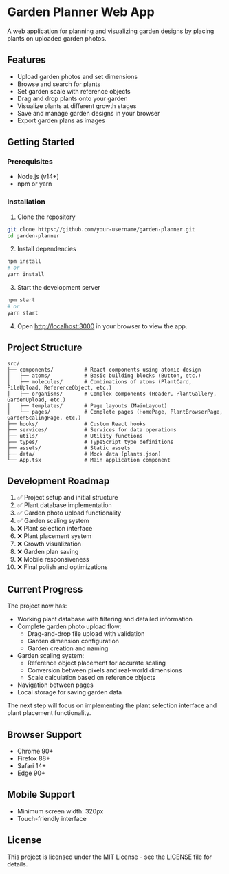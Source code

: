 # Garden Planner Web App

A web application for planning and visualizing garden designs by placing plants on uploaded garden photos.

## Features

- Upload garden photos and set dimensions
- Browse and search for plants
- Set garden scale with reference objects
- Drag and drop plants onto your garden
- Visualize plants at different growth stages
- Save and manage garden designs in your browser
- Export garden plans as images

## Getting Started

### Prerequisites

- Node.js (v14+)
- npm or yarn

### Installation

1. Clone the repository
```bash
git clone https://github.com/your-username/garden-planner.git
cd garden-planner
```

2. Install dependencies
```bash
npm install
# or
yarn install
```

3. Start the development server
```bash
npm start
# or
yarn start
```

4. Open [http://localhost:3000](http://localhost:3000) in your browser to view the app.

## Project Structure

```
src/
├── components/          # React components using atomic design
│   ├── atoms/           # Basic building blocks (Button, etc.)
│   ├── molecules/       # Combinations of atoms (PlantCard, FileUpload, ReferenceObject, etc.)
│   ├── organisms/       # Complex components (Header, PlantGallery, GardenUpload, etc.)
│   ├── templates/       # Page layouts (MainLayout)
│   └── pages/           # Complete pages (HomePage, PlantBrowserPage, GardenScalingPage, etc.)
├── hooks/               # Custom React hooks
├── services/            # Services for data operations
├── utils/               # Utility functions
├── types/               # TypeScript type definitions
├── assets/              # Static assets
├── data/                # Mock data (plants.json)
└── App.tsx              # Main application component
```

## Development Roadmap

1. ✅ Project setup and initial structure
2. ✅ Plant database implementation 
3. ✅ Garden photo upload functionality
4. ✅ Garden scaling system
5. ❌ Plant selection interface
6. ❌ Plant placement system
7. ❌ Growth visualization
8. ❌ Garden plan saving
9. ❌ Mobile responsiveness
10. ❌ Final polish and optimizations

## Current Progress

The project now has:

- Working plant database with filtering and detailed information
- Complete garden photo upload flow:
  - Drag-and-drop file upload with validation
  - Garden dimension configuration
  - Garden creation and naming
- Garden scaling system:
  - Reference object placement for accurate scaling
  - Conversion between pixels and real-world dimensions
  - Scale calculation based on reference objects
- Navigation between pages
- Local storage for saving garden data

The next step will focus on implementing the plant selection interface and plant placement functionality.

## Browser Support

- Chrome 90+
- Firefox 88+
- Safari 14+
- Edge 90+

## Mobile Support

- Minimum screen width: 320px
- Touch-friendly interface

## License

This project is licensed under the MIT License - see the LICENSE file for details.